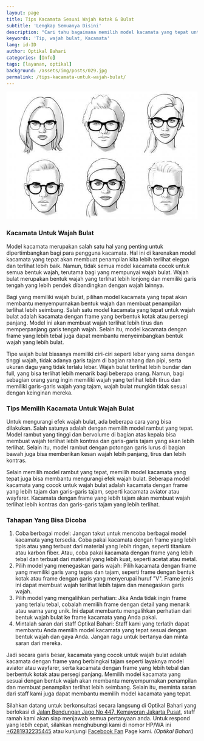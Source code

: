 ```yaml
---
layout: page
title: Tips Kacamata Sesuai Wajah Kotak & Bulat
subtitle: 'Lengkap Semuanya Disini'
description: "Cari tahu bagaimana memilih model kacamata yang tepat untuk wajah bulat. Pilih kacamata dengan frame yang lebih tebal, tajam, atau garis-garis tajam untuk membuat wajah terlihat lebih tirus dan garis-garis tajam"
keywords: 'Tip, wajah bulat, Kacamata'
lang: id-ID
author: Optikal Bahari
categories: [Info]
tags: [layanan, optikal]
background: /assets/img/posts/029.jpg
permalink: /tips-kacamata-untuk-wajah-bulat/
---
```


<div class="card shadow p-3 bg-white mb-5">
  <img src="/assets/img/posts/tips-kacamata/tips-kacamata.jpg" class="card-img-top" alt="Tips Memilih Kacamata Sesuai Wajah Supaya Terlihat Keren">
  <div class="card-body">
    <h3 class="card-title">
        Kacamata Untuk Wajah Bulat 
    </h3>
    <p class="card-text text-justify">
        Model kacamata merupakan salah satu hal yang penting untuk dipertimbangkan bagi para pengguna kacamata. Hal ini di karenakan model kacamata yang tepat akan membuat penampilan kita lebih terlihat elegan dan terlihat lebih baik. Namun, tidak semua model kacamata cocok untuk semua bentuk wajah, terutama bagi yang mempunyai wajah bulat. Wajah bulat merupakan bentuk wajah yang terlihat lebih lonjong dan memiliki garis tengah yang lebih pendek dibandingkan dengan wajah lainnya.
    </p>    
    <p>
        Bagi yang memiliki wajah bulat, pilihan model kacamata yang tepat akan membantu menyempurnakan bentuk wajah dan membuat penampilan terlihat lebih seimbang. Salah satu model kacamata yang tepat untuk wajah bulat adalah kacamata dengan frame yang berbentuk kotak atau persegi panjang. Model ini akan membuat wajah terlihat lebih tirus dan memperpanjang garis tengah wajah. Selain itu, model kacamata dengan frame yang lebih tebal juga dapat membantu menyeimbangkan bentuk wajah yang lebih bulat.
    </p>
    <p>
        Tipe wajah bulat biasanya memiliki ciri-ciri seperti lebar yang sama dengan tinggi wajah, tidak adanya garis tajam di bagian rahang dan pipi, serta ukuran dagu yang tidak terlalu lebar. Wajah bulat terlihat lebih bundar dan full, yang bisa terlihat lebih menarik bagi beberapa orang. Namun, bagi sebagian orang yang ingin memiliki wajah yang terlihat lebih tirus dan memiliki garis-garis wajah yang tajam, wajah bulat mungkin tidak sesuai dengan keinginan mereka.
    </p>
    <h3 class="card-title">
        Tips Memilih Kacamata Untuk Wajah Bulat
    </h3>
    <p>
        Untuk mengurangi efek wajah bulat, ada beberapa cara yang bisa dilakukan. Salah satunya adalah dengan memilih model rambut yang tepat. Model rambut yang tinggi dan bervolume di bagian atas kepala bisa membuat wajah terlihat lebih kontras dan garis-garis tajam yang akan lebih terlihat. Selain itu, model rambut dengan potongan garis lurus di bagian bawah juga bisa memberikan kesan wajah lebih panjang, tirus dan lebih kontras.
    </p>    
    <p>
        Selain memilih model rambut yang tepat, memilih model kacamata yang tepat juga bisa membantu mengurangi efek wajah bulat. Beberapa model kacamata yang cocok untuk wajah bulat adalah kacamata dengan frame yang lebih tajam dan garis-garis tajam, seperti kacamata aviator atau wayfarer. Kacamata dengan frame yang lebih tajam akan membuat wajah terlihat lebih kontras dan garis-garis tajam yang lebih terlihat.
    </p>
    <h3 class="card-title">
        Tahapan Yang Bisa Dicoba
    </h3>
    <ol>
        <li>
            Coba berbagai model: Jangan takut untuk mencoba berbagai model kacamata yang tersedia. Coba pakai kacamata dengan frame yang lebih tipis atau yang terbuat dari material yang lebih ringan, seperti titanium atau karbon fiber. Atau, coba pakai kacamata dengan frame yang lebih tebal dan terbuat dari material yang lebih kuat, seperti acetat atau metal.
        </li>
        <li>
            Pilih model yang menegaskan garis wajah: Pilih kacamata dengan frame yang memiliki garis yang tegas dan tajam, seperti frame dengan bentuk kotak atau frame dengan garis yang menyerupai huruf "V". Frame jenis ini dapat membuat wajah terlihat lebih tajam dan menegaskan garis wajah.
        </li>    
        <li>
            Pilih model yang mengalihkan perhatian: Jika Anda tidak ingin frame yang terlalu tebal, cobalah memilih frame dengan detail yang menarik atau warna yang unik. Ini dapat membantu mengalihkan perhatian dari bentuk wajah bulat ke frame kacamata yang Anda pakai.
        </li>
        <li>
            Mintalah saran dari staff Optikal Bahari: Staff kami yang terlatih dapat membantu Anda memilih model kacamata yang tepat sesuai dengan bentuk wajah dan gaya Anda. Jangan ragu untuk bertanya dan minta saran dari mereka.
        </li>
    </ol>
    <p>
        Jadi secara garis besar, kacamata yang cocok untuk wajah bulat adalah kacamata dengan frame yang berbingkai tajam seperti layaknya model aviator atau wayfarer, serta kacamata dengan frame yang lebih tebal dan berbentuk kotak atau persegi panjang. Memilih model kacamata yang sesuai dengan bentuk wajah akan membantu menyempurnakan penampilan dan membuat penampilan terlihat lebih seimbang. Selain itu, meminta saran dari staff kami juga dapat membantu memilih model kacamata yang tepat.
    </p>    
    <p>
      Silahkan datang untuk berkonsultasi secara langsung di Optikal Bahari yang berlokasi di <a href="{{"/lokasi" | relative_url }}" title="Jalan Bendungan Jago No 447, Kemayoran Jakarta Pusat">Jalan Bendungan Jago No 447, Kemayoran Jakarta Pusat</a>, staff ramah kami akan siap menjawab semua pertanyaan anda. Untuk respond yang lebih cepat, silahkan menghubungi kami di nomor HP/WA ini <a href="https://api.whatsapp.com/send?phone=6281932235445&text=Hallo%2C+saya+butuh+informasi+lebih+lanjut+mengenai+Optikal+Bahari" id="WhatsAppClick" class="WhatsAppCall" title="Call WhatsApp">+6281932235445</a> atau kunjungi <a href="https://www.facebook.com/optikalbahari" id="FBClick" title="Facebook Page Optikal Bahari" class="FacebookPage">Facebook Fan</a> Page kami. <em>(Optikal Bahari)</em>
    </p>
  </div>
</div>

